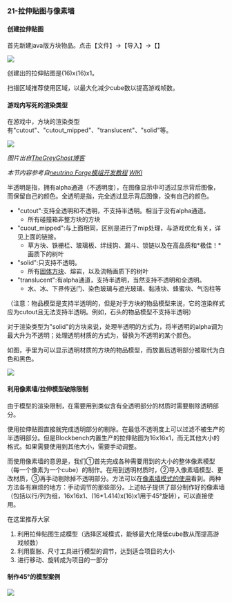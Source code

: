 ### 21-拉伸贴图与像素墙

#### 创建拉伸贴图

首先新建java版方块物品。点击【文件】->【导入】->【】

![](https://z3.ax1x.com/2021/07/23/WyQulT.png)

创建出的拉伸贴图是(16)x(16)x1。

扫描区域推荐使用区域，以最大化减少cube数以提高游戏帧数。

#### 游戏内写死的渲染类型

在游戏中，方块的渲染类型有"cutout"、"cutout_mipped"、"translucent"、"solid"等。

![](https://neutrino.v2mcdev.com/block/rendertype.assets/blockrenderlayers.png)

*图片出自[TheGreyGhost博客](https://greyminecraftcoder.blogspot.com/2020/04/block-rendering-1144.html)*

*本节内容参考自[neutrino Forge模组开发教程](https://neutrino.v2mcdev.com/block/rendertype.html) [WIKI](https://wiki.biligame.com/mc/%E7%9D%80%E8%89%B2%E5%99%A8#.E6.B8.B2.E6.9F.93.E7.B1.BB.E5.9E.8B)*

半透明是指，拥有alpha通道（不透明度），在图像显示中可透过显示背后图像，而保留自己的颜色。全透明是指，完全透过显示背后图像，没有自己的颜色。

- "cutout":支持全透明和不透明，不支持半透明。相当于没有alpha通道。
  - 所有碰撞箱非整方块的方块
- "cuout_mipped":与上面相同，区别是进行了mip处理，与游戏优化有关，详见上面的链接。
  - 草方块、铁栅栏、玻璃板、绊线钩、漏斗、锁链以及在高品质和*极佳！*画质下的树叶
- "solid":只支持不透明。
  - 所有[固体方块](https://wiki.biligame.com/mc/%E5%9B%BA%E4%BD%93%E6%96%B9%E5%9D%97)、熔岩，以及流畅画质下的树叶
- "translucent":有alpha通道，支持半透明，当然支持不透明和全透明。
  - 水、冰、下界传送门、染色玻璃与遮光玻璃、黏液块、蜂蜜块、气泡柱等

（注意：物品模型是支持半透明的，但是对于方块的物品模型来说，它的渲染样式应为cutout且无法支持半透明。例如，石头的物品模型不支持半透明）

对于渲染类型为"solid"的方块来说，处理半透明的方式为，将半透明的alpha调为最大升为不透明；处理透明材质的方式为，替换为不透明的某个颜色。

如图，手里为可以显示透明材质的方块的物品模型，而放置后透明部分被取代为白色和黑色。

![](https://attachment.mcbbs.net/data/myattachment/forum/202009/08/181732bshk17r97f11e6k6.png)

#### 利用像素墙/拉伸模型破除限制

由于模型的渲染限制，在需要用到类似含有全透明部分的材质时需要剔除透明部分。

使用拉伸贴图直接就完成透明部分的剔除。在最低不透明度上可以过滤不被生产的半透明部分。但是Blockbench内置生产的拉伸贴图为16x16x1，而无其他大小的格式。如果需要使用到其他大小，需要手动调整。

而使用像素墙的意思是，我们①首先完成各种需要用到的大小的整体像素模型（每一个像素为一个cube）的制作。在用到透明材质时，②导入像素墙模型、更改材质，③再手动剔除掉不透明部分。方法可以在[像素墙模式的使用](https://www.mcbbs.net/thread-1117164-1-1.html)看到。两种方法各有麻烦的地方：手动调节的那些部分。上述帖子提供了部分制作好的像素墙（包括以行/列为组，16x16x1、(16*1.414)x(16)x1用于45°旋转），可以直接使用。

在这里推荐大家

1. 利用拉伸贴图生成模型（选择区域模式，能够最大化降低cube数从而提高游戏帧数）
2. 利用膨胀、尺寸工具进行模型的调节，达到适合项目的大小
3. 进行移动、旋转成为项目的一部分

#### 制作45°的模型案例

![](https://z3.ax1x.com/2021/08/06/fuGUQx.png)